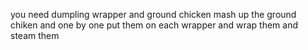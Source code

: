 you need dumpling wrapper and ground chicken mash up the ground chiken and one by one put them on each wrapper and wrap them and steam them